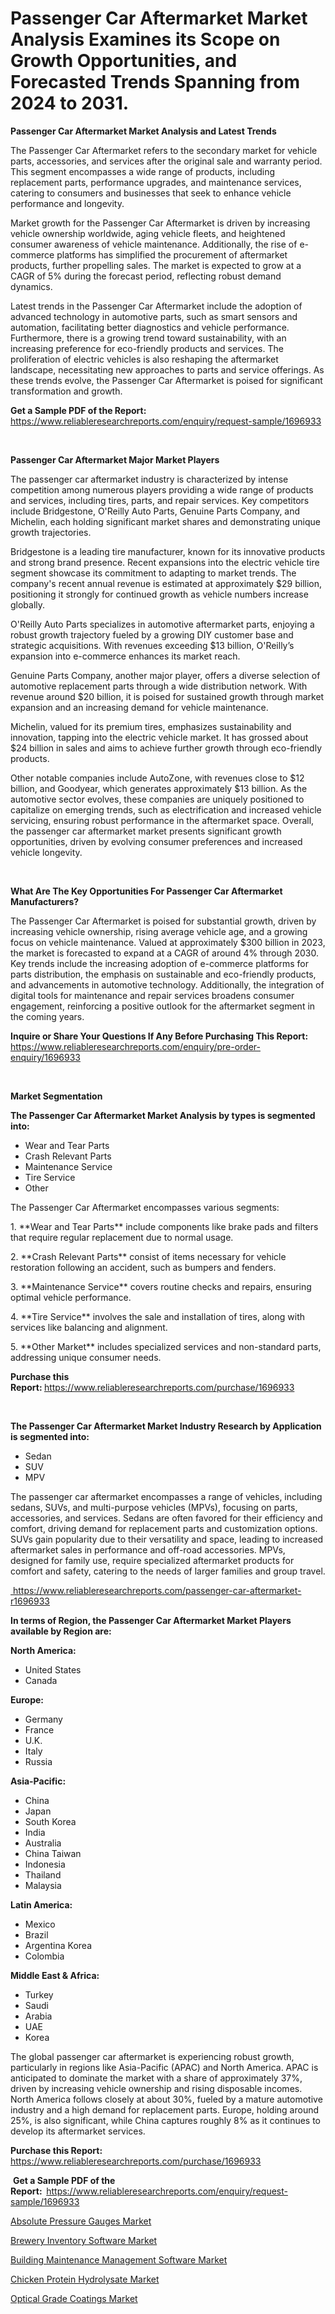 <p><h1>Passenger Car Aftermarket Market Analysis Examines its Scope on Growth Opportunities, and Forecasted Trends Spanning from 2024 to 2031.</h1></p><p><strong>Passenger Car Aftermarket Market Analysis and Latest Trends</strong></p>
<p><p>The Passenger Car Aftermarket refers to the secondary market for vehicle parts, accessories, and services after the original sale and warranty period. This segment encompasses a wide range of products, including replacement parts, performance upgrades, and maintenance services, catering to consumers and businesses that seek to enhance vehicle performance and longevity.</p><p>Market growth for the Passenger Car Aftermarket is driven by increasing vehicle ownership worldwide, aging vehicle fleets, and heightened consumer awareness of vehicle maintenance. Additionally, the rise of e-commerce platforms has simplified the procurement of aftermarket products, further propelling sales. The market is expected to grow at a CAGR of 5% during the forecast period, reflecting robust demand dynamics.</p><p>Latest trends in the Passenger Car Aftermarket include the adoption of advanced technology in automotive parts, such as smart sensors and automation, facilitating better diagnostics and vehicle performance. Furthermore, there is a growing trend toward sustainability, with an increasing preference for eco-friendly products and services. The proliferation of electric vehicles is also reshaping the aftermarket landscape, necessitating new approaches to parts and service offerings. As these trends evolve, the Passenger Car Aftermarket is poised for significant transformation and growth.</p></p>
<p><strong>Get a Sample PDF of the Report:&nbsp;</strong> <a href="https://www.reliableresearchreports.com/enquiry/request-sample/1696933?utm_campaign=13&utm_medium=2&utm_source=Github&utm_content=ia&utm_term=20102024&utm_id=passenger-car-aftermarket">https://www.reliableresearchreports.com/enquiry/request-sample/1696933</a></p>
<p>&nbsp;</p>
<p><strong>Passenger Car Aftermarket Major Market Players</strong></p>
<p><p>The passenger car aftermarket industry is characterized by intense competition among numerous players providing a wide range of products and services, including tires, parts, and repair services. Key competitors include Bridgestone, O'Reilly Auto Parts, Genuine Parts Company, and Michelin, each holding significant market shares and demonstrating unique growth trajectories.</p><p>Bridgestone is a leading tire manufacturer, known for its innovative products and strong brand presence. Recent expansions into the electric vehicle tire segment showcase its commitment to adapting to market trends. The company's recent annual revenue is estimated at approximately $29 billion, positioning it strongly for continued growth as vehicle numbers increase globally.</p><p>O'Reilly Auto Parts specializes in automotive aftermarket parts, enjoying a robust growth trajectory fueled by a growing DIY customer base and strategic acquisitions. With revenues exceeding $13 billion, O'Reilly’s expansion into e-commerce enhances its market reach.</p><p>Genuine Parts Company, another major player, offers a diverse selection of automotive replacement parts through a wide distribution network. With revenue around $20 billion, it is poised for sustained growth through market expansion and an increasing demand for vehicle maintenance.</p><p>Michelin, valued for its premium tires, emphasizes sustainability and innovation, tapping into the electric vehicle market. It has grossed about $24 billion in sales and aims to achieve further growth through eco-friendly products.</p><p>Other notable companies include AutoZone, with revenues close to $12 billion, and Goodyear, which generates approximately $13 billion. As the automotive sector evolves, these companies are uniquely positioned to capitalize on emerging trends, such as electrification and increased vehicle servicing, ensuring robust performance in the aftermarket space. Overall, the passenger car aftermarket market presents significant growth opportunities, driven by evolving consumer preferences and increased vehicle longevity.</p></p>
<p>&nbsp;</p>
<p><strong>What Are The Key Opportunities For Passenger Car Aftermarket Manufacturers?</strong></p>
<p><p>The Passenger Car Aftermarket is poised for substantial growth, driven by increasing vehicle ownership, rising average vehicle age, and a growing focus on vehicle maintenance. Valued at approximately $300 billion in 2023, the market is forecasted to expand at a CAGR of around 4% through 2030. Key trends include the increasing adoption of e-commerce platforms for parts distribution, the emphasis on sustainable and eco-friendly products, and advancements in automotive technology. Additionally, the integration of digital tools for maintenance and repair services broadens consumer engagement, reinforcing a positive outlook for the aftermarket segment in the coming years.</p></p>
<p><strong>Inquire or Share Your Questions If Any Before Purchasing This Report:</strong> <a href="https://www.reliableresearchreports.com/enquiry/pre-order-enquiry/1696933?utm_campaign=13&utm_medium=2&utm_source=Github&utm_content=ia&utm_term=20102024&utm_id=passenger-car-aftermarket">https://www.reliableresearchreports.com/enquiry/pre-order-enquiry/1696933</a></p>
<p>&nbsp;</p>
<p><strong>Market Segmentation</strong></p>
<p><strong>The Passenger Car Aftermarket Market Analysis by types is segmented into:</strong></p>
<p><ul><li>Wear and Tear Parts</li><li>Crash Relevant Parts</li><li>Maintenance Service</li><li>Tire Service</li><li>Other</li></ul></p>
<p><p>The Passenger Car Aftermarket encompasses various segments: </p><p>1. **Wear and Tear Parts** include components like brake pads and filters that require regular replacement due to normal usage.</p><p>2. **Crash Relevant Parts** consist of items necessary for vehicle restoration following an accident, such as bumpers and fenders.</p><p>3. **Maintenance Service** covers routine checks and repairs, ensuring optimal vehicle performance.</p><p>4. **Tire Service** involves the sale and installation of tires, along with services like balancing and alignment.</p><p>5. **Other Market** includes specialized services and non-standard parts, addressing unique consumer needs.</p></p>
<p><strong>Purchase this Report:&nbsp;</strong><a href="https://www.reliableresearchreports.com/purchase/1696933?utm_campaign=13&utm_medium=2&utm_source=Github&utm_content=ia&utm_term=20102024&utm_id=passenger-car-aftermarket">https://www.reliableresearchreports.com/purchase/1696933</a></p>
<p>&nbsp;</p>
<p><strong>The Passenger Car Aftermarket Market Industry Research by Application is segmented into:</strong></p>
<p><ul><li>Sedan</li><li>SUV</li><li>MPV</li></ul></p>
<p><p>The passenger car aftermarket encompasses a range of vehicles, including sedans, SUVs, and multi-purpose vehicles (MPVs), focusing on parts, accessories, and services. Sedans are often favored for their efficiency and comfort, driving demand for replacement parts and customization options. SUVs gain popularity due to their versatility and space, leading to increased aftermarket sales in performance and off-road accessories. MPVs, designed for family use, require specialized aftermarket products for comfort and safety, catering to the needs of larger families and group travel.</p></p>
<p><a href="https://www.reliableresearchreports.com/passenger-car-aftermarket-r1696933?utm_campaign=13&utm_medium=2&utm_source=Github&utm_content=ia&utm_term=20102024&utm_id=passenger-car-aftermarket">&nbsp;https://www.reliableresearchreports.com/passenger-car-aftermarket-r1696933</a></p>
<p><strong>In terms of Region, the Passenger Car Aftermarket Market Players available by Region are:</strong></p>
<p>
    <p> <strong> North America: </strong>
        <ul>
            <li>United States</li>
            <li>Canada</li>
        </ul>
        </p> 
    <p> <strong> Europe: </strong>
        <ul>
            <li>Germany</li>
            <li>France</li>
            <li>U.K.</li>
            <li>Italy</li>
            <li>Russia</li>
        </ul>
        </p> 
    <p> <strong> Asia-Pacific: </strong>
        <ul>
            <li>China</li>
            <li>Japan</li>
            <li>South Korea</li>
            <li>India</li>
            <li>Australia</li>
            <li>China Taiwan</li>
            <li>Indonesia</li>
            <li>Thailand</li>
            <li>Malaysia</li>
        </ul>
        </p> 
    <p> <strong> Latin America: </strong>
        <ul>
            <li>Mexico</li>
            <li>Brazil</li>
            <li>Argentina Korea</li>
            <li>Colombia</li>
        </ul>
        </p> 
    <p> <strong> Middle East & Africa: </strong>
        <ul>
            <li>Turkey</li>
            <li>Saudi</li>
            <li>Arabia</li>
            <li>UAE</li>
            <li>Korea</li>
        </ul>
    </p>
    </p>
<p><p>The global passenger car aftermarket is experiencing robust growth, particularly in regions like Asia-Pacific (APAC) and North America. APAC is anticipated to dominate the market with a share of approximately 37%, driven by increasing vehicle ownership and rising disposable incomes. North America follows closely at about 30%, fueled by a mature automotive industry and a high demand for replacement parts. Europe, holding around 25%, is also significant, while China captures roughly 8% as it continues to develop its aftermarket services.</p></p>
<p><strong>Purchase this Report: </strong><a href="https://www.reliableresearchreports.com/purchase/1696933?utm_campaign=13&utm_medium=2&utm_source=Github&utm_content=ia&utm_term=20102024&utm_id=passenger-car-aftermarket">https://www.reliableresearchreports.com/purchase/1696933</a></p>
<p>&nbsp;<strong>Get a Sample PDF of the Report:&nbsp;&nbsp;</strong><a href="https://www.reliableresearchreports.com/enquiry/request-sample/1696933?utm_campaign=13&utm_medium=2&utm_source=Github&utm_content=ia&utm_term=20102024&utm_id=passenger-car-aftermarket">https://www.reliableresearchreports.com/enquiry/request-sample/1696933</a></p>
<p><strong></strong></p>
<p><p><a href="https://issuu.com/reportprime-2/docs/absolute-pressure-gauges-market-siz_8aa476af6afa34?utm_campaign=13&utm_medium=2&utm_source=Github&utm_content=ia&utm_term=20102024&utm_id=passenger-car-aftermarket">Absolute Pressure Gauges Market</a></p><p><a href="https://www.linkedin.com/pulse/brewery-inventory-software-market-penetration-strategies-zphoe?utm_campaign=13&utm_medium=2&utm_source=Github&utm_content=ia&utm_term=20102024&utm_id=passenger-car-aftermarket">Brewery Inventory Software Market</a></p><p><a href="https://www.linkedin.com/pulse/building-maintenance-management-software-market-evolution-mimxe?utm_campaign=13&utm_medium=2&utm_source=Github&utm_content=ia&utm_term=20102024&utm_id=passenger-car-aftermarket">Building Maintenance Management Software Market</a></p><p><a href="https://github.com/maniehilp9ib/Market-Research-Report-List-1/blob/main/chicken-protein-hydrolysate-market.md?utm_campaign=13&utm_medium=2&utm_source=Github&utm_content=ia&utm_term=20102024&utm_id=passenger-car-aftermarket">Chicken Protein Hydrolysate Market</a></p><p><a href="https://github.com/roydonhol47/Market-Research-Report-List-1/blob/main/optical-grade-coatings-market.md?utm_campaign=13&utm_medium=2&utm_source=Github&utm_content=ia&utm_term=20102024&utm_id=passenger-car-aftermarket">Optical Grade Coatings Market</a></p></p>